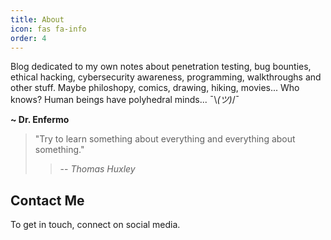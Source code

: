 ```yaml
---
title: About
icon: fas fa-info
order: 4
---
```



Blog dedicated to my own notes about penetration testing, bug bounties, ethical hacking, cybersecurity awareness, programming, walkthroughs  and other stuff. Maybe philoshopy, comics, drawing, hiking, movies... Who knows? Human beings have polyhedral minds... ¯\\_(ツ)_/¯

__~ Dr. Enfermo__

> "Try to learn something about everything and everything about something." 
>> -- <cite>Thomas Huxley</cite>


## Contact Me

To get in touch, connect on social media.
